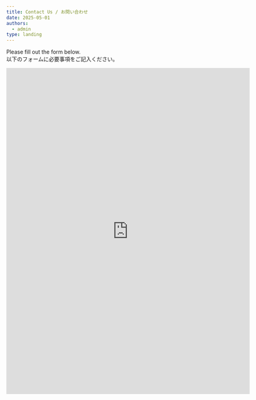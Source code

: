 ```yaml
---
title: Contact Us / お問い合わせ
date: 2025-05-01
authors:
  - admin
type: landing
---
```


Please fill out the form below.  
以下のフォームに必要事項をご記入ください。

<iframe src="https://docs.google.com/forms/d/e/1FAIpQLSfZzl6MoBPzs1lMJXCGu1kTf_KI0Myn5JeyZ7CS3q206R9YZw/viewform?embedded=true" width="640" height="857" frameborder="0" marginheight="0" marginwidth="0">読み込んでいます…</iframe>

